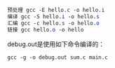 ```css
预处理 gcc -E hello.c -o hello.i
编译 gcc -S hello.i -o hello.s
汇编 gcc -c hello.s -o hello.o
链接 gcc hello.o -o hello
```

debug.out是使用如下命令编译的：

```shell
gcc -g -o debug.out sum.c main.c
```

